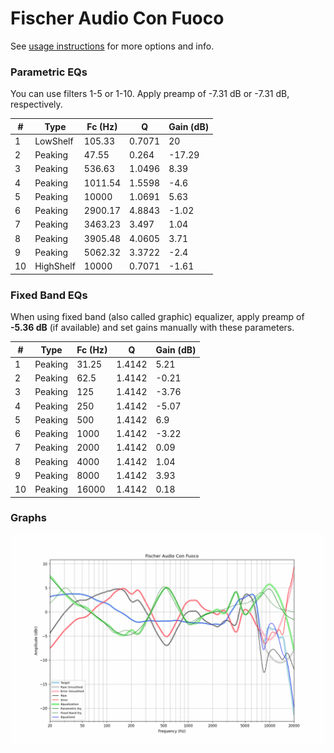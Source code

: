 # Fischer Audio Con Fuoco
See [usage instructions](https://github.com/jaakkopasanen/AutoEq#usage) for more options and info.

### Parametric EQs
You can use filters 1-5 or 1-10. Apply preamp of -7.31 dB or -7.31 dB, respectively.

|   # | Type      |   Fc (Hz) |      Q |   Gain (dB) |
|-----|-----------|-----------|--------|-------------|
|   1 | LowShelf  |    105.33 | 0.7071 |       20    |
|   2 | Peaking   |     47.55 | 0.264  |      -17.29 |
|   3 | Peaking   |    536.63 | 1.0496 |        8.39 |
|   4 | Peaking   |   1011.54 | 1.5598 |       -4.6  |
|   5 | Peaking   |  10000    | 1.0691 |        5.63 |
|   6 | Peaking   |   2900.17 | 4.8843 |       -1.02 |
|   7 | Peaking   |   3463.23 | 3.497  |        1.04 |
|   8 | Peaking   |   3905.48 | 4.0605 |        3.71 |
|   9 | Peaking   |   5062.32 | 3.3722 |       -2.4  |
|  10 | HighShelf |  10000    | 0.7071 |       -1.61 |

### Fixed Band EQs
When using fixed band (also called graphic) equalizer, apply preamp of **-5.36 dB** (if available) and set gains manually with these parameters.

|   # | Type    |   Fc (Hz) |      Q |   Gain (dB) |
|-----|---------|-----------|--------|-------------|
|   1 | Peaking |     31.25 | 1.4142 |        5.21 |
|   2 | Peaking |     62.5  | 1.4142 |       -0.21 |
|   3 | Peaking |    125    | 1.4142 |       -3.76 |
|   4 | Peaking |    250    | 1.4142 |       -5.07 |
|   5 | Peaking |    500    | 1.4142 |        6.9  |
|   6 | Peaking |   1000    | 1.4142 |       -3.22 |
|   7 | Peaking |   2000    | 1.4142 |        0.09 |
|   8 | Peaking |   4000    | 1.4142 |        1.04 |
|   9 | Peaking |   8000    | 1.4142 |        3.93 |
|  10 | Peaking |  16000    | 1.4142 |        0.18 |

### Graphs
![](./Fischer%20Audio%20Con%20Fuoco.png)
